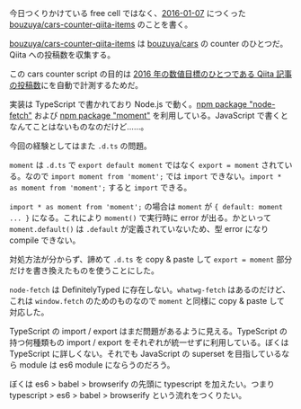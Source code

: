 今日つくりかけている free cell ではなく、[2016-01-07][] につくった [bouzuya/cars-counter-qiita-items][] のことを書く。

[bouzuya/cars-counter-qiita-items][] は [bouzuya/cars][] の counter のひとつだ。 Qiita への投稿数を収集する。

この cars counter script の目的は [2016 年の数値目標のひとつである Qiita 記事の投稿数](https://github.com/bouzuya/blog.bouzuya.net/blob/d7be013e4b1ab3bef08bc4cad0d9119a1df2300e/docs/writing.md#%E6%95%B0%E5%80%A4%E7%9B%AE%E6%A8%99)にを自動で計測するためだ。

実装は TypeScript で書かれており Node.js で動く。[npm package "node-fetch"](https://www.npmjs.com/package/node-fetch) および [npm package "moment"](https://www.npmjs.com/package/moment) を利用している。JavaScript で書くとなんてことはないものなのだけど……。

今回の経験としてはまた `.d.ts` の問題。

`moment` は `.d.ts` で `export default moment` ではなく `export = moment` されている。なので `import moment from 'moment';` では `import` できない。`import * as moment from 'moment';` すると `import` できる。

`import * as moment from 'moment';` の場合は `moment` が `{ default: moment ... }` になる。これにより `moment()` で実行時に error が出る。かといって `moment.default()` は `.default` が定義されていないため、型 error になり compile できない。

対処方法が分からず、諦めて `.d.ts` を copy & paste して `export = moment` 部分だけを書き換えたものを使うことにした。

`node-fetch` は DefinitelyTyped に存在しない。`whatwg-fetch` はあるのだけど、これは `window.fetch` のためのものなので `moment` と同様に copy & paste して対応した。

TypeScript の import / export はまだ問題があるように見える。TypeScript の持つ何種類もの import / export をそれぞれが統一せずに利用している。ぼくは TypeScript に詳しくない。それでも JavaScript の superset  を目指しているなら module は es6 module にならうのだろう。

ぼくは es6 > babel > browserify の先頭に typescript を加えたい。つまり typescript > es6 > babel > browserify という流れをつくりたい。

[2016-01-07]: https://blog.bouzuya.net/2016/01/07/
[bouzuya/cars-counter-qiita-items]: https://github.com/bouzuya/cars-counter-qiita-items
[bouzuya/cars]: https://github.com/bouzuya/cars
